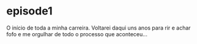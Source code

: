 # episode1
O início de toda a minha carreira. Voltarei daqui uns anos para rir e achar fofo e me orgulhar de todo o processo que aconteceu...
